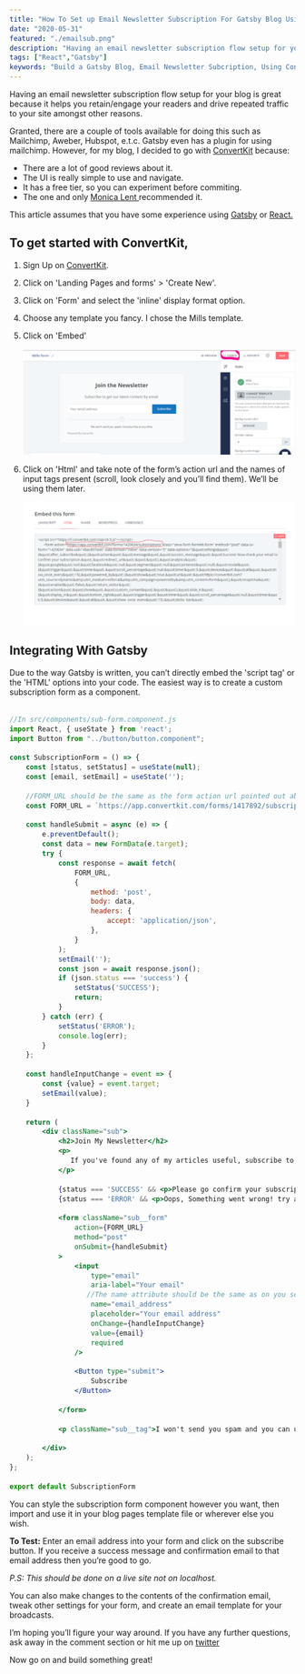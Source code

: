 ```yaml
---
title: "How To Set up Email Newsletter Subscription For Gatsby Blog Using ConvertKit"
date: "2020-05-31"
featured: "./emailsub.png"
description: "Having an email newsletter subscription flow setup for your blog is great because it helps you retain/engage your readers and drive repeated traffic to your site amongst other reasons. In this article, you'll set it up using ConvertKit."
tags: ["React","Gatsby"]
keywords: "Build a Gatsby Blog, Email Newsletter Subcription, Using ConvertKit, Build a developer blog, Email Subscription Gatsby"
---
```

<a target="blank" class="inline-link" href=""></a>
Having an email newsletter subscription flow setup for your blog is great because it helps you retain/engage your readers and drive repeated traffic to your site amongst other reasons.

Granted, there are a couple of tools available for doing this such as Mailchimp, Aweber, Hubspot, e.t.c. Gatsby even has a plugin for using mailchimp. However, for my blog, I decided to go with <a target="blank" class="inline-link" href="https://app.convertkit.com/referrals/l/794f325a-7d4e-472d-8fbb-bdf7aa155315"> ConvertKit</a> because: 
  - There are a lot of good reviews about it.
  - The UI is really simple to use and navigate.
  - It has a free tier, so you can experiment before commiting.
  - The one and only <a target="blank" class="inline-link" href="https://monicalent.com/">Monica Lent </a>  recommended it.

This article assumes that you have some experience using <a target="blank" class="inline-link" href="https://www.gatsbyjs.org/">Gatsby</a>  or <a target="blank" class="inline-link" href="https://reactjs.org/">React.</a> 


## To get started with ConvertKit,

  1. Sign Up on <a target="blank" class="inline-link" href="https://app.convertkit.com/referrals/l/794f325a-7d4e-472d-8fbb-bdf7aa155315"> ConvertKit</a>.

  2. Click on 'Landing Pages and forms' > 'Create New'.

  3. Click on 'Form' and select the 'inline' display format option.

  4. Choose any template you fancy. I chose the Mills template.

  5. Click on 'Embed'
    <div class="inline-image"><img  src="./convetkit-embed.png" alt=""></div>

  6. Click on 'Html' and take note of the form’s action url and the names of input tags present (scroll, look closely and you’ll find them). We’ll be using them later.
    <div class="inline-image"><img  src="./converkit-html.png" alt=""></div>


## Integrating With Gatsby

Due to the way Gatsby is written, you can’t directly embed the 'script tag' or the 'HTML' options into your code. The easiest way is to create a custom subscription form as a component.

```jsx

//In src/components/sub-form.component.js
import React, { useState } from 'react';
import Button from "../button/button.component";

const SubscriptionForm = () => {
    const [status, setStatus] = useState(null);
    const [email, setEmail] = useState('');

    //FORM_URL should be the same as the form action url pointed out above
    const FORM_URL = `https://app.convertkit.com/forms/1417892/subscriptions`;

    const handleSubmit = async (e) => {
        e.preventDefault();
        const data = new FormData(e.target);
        try {
            const response = await fetch(
                FORM_URL,
                {
                    method: 'post',
                    body: data,
                    headers: {
                        accept: 'application/json',
                    },
                }
            );
            setEmail('');
            const json = await response.json();
            if (json.status === 'success') {
                setStatus('SUCCESS');
                return;
            } 
        } catch (err) {
            setStatus('ERROR');
            console.log(err);
        }
    };

    const handleInputChange = event => {
        const {value} = event.target;
        setEmail(value);
    }

    return (
        <div className="sub">
            <h2>Join My Newsletter</h2>
            <p>
               If you've found any of my articles useful, subscribe to receive more quality articles straight to your inbox.
            </p>
            
            {status === 'SUCCESS' && <p>Please go confirm your subscription!</p>}
            {status === 'ERROR' && <p>Oops, Something went wrong! try again.</p>}
            
            <form className="sub__form"
                action={FORM_URL}
                method="post"
                onSubmit={handleSubmit}
            >
                <input
                    type="email"
                    aria-label="Your email"
                   //The name attribute should be the same as on you selected form.
                    name="email_address"
                    placeholder="Your email address"
                    onChange={handleInputChange}
                    value={email}
                    required
                />

                <Button type="submit">
                    Subscribe
                </Button>

            </form>

            <p className="sub__tag">I won't send you spam and you can unsubscribe at any time</p>

        </div>
    );
};

export default SubscriptionForm

```


You can style the subscription form component however you want, then import and use it in your blog pages template file or wherever else you wish. 

<strong>To Test:</strong> Enter an email address into your form and click on the subscribe button. If you receive a success message and confirmation email to that email address then you’re good to go.

*P.S: This should be done on a live site not on localhost.*

You can also make changes to the contents of the confirmation email, tweak other settings for your form, and create an email template for your broadcasts. 

I’m hoping you’ll figure your way around. If you have any further questions, ask away in the comment section or hit me up on <a target="blank" class="inline-link" href="https://twitter.com/_MsLinda?">twitter</a> 

Now go on and build something great!





